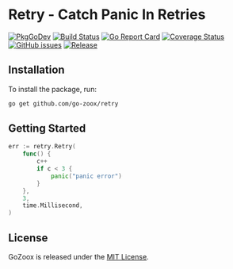 # Retry - Catch Panic In Retries

[![PkgGoDev](https://pkg.go.dev/badge/github.com/go-zoox/retry)](https://pkg.go.dev/github.com/go-zoox/retry)
[![Build Status](https://github.com/go-zoox/retry/actions/workflows/ci.yml/badge.svg?branch=master)](https://github.com/go-zoox/retry/actions/workflows/ci.yml)
[![Go Report Card](https://goreportcard.com/badge/github.com/go-zoox/retry)](https://goreportcard.com/report/github.com/go-zoox/retry)
[![Coverage Status](https://coveralls.io/repos/github/go-zoox/retry/badge.svg?branch=master)](https://coveralls.io/github/go-zoox/retry?branch=master)
[![GitHub issues](https://img.shields.io/github/issues/go-zoox/retry.svg)](https://github.com/go-zoox/retry/issues)
[![Release](https://img.shields.io/github/tag/go-zoox/retry.svg?label=Release)](https://github.com/go-zoox/retry/tags)

## Installation
To install the package, run:
```bash
go get github.com/go-zoox/retry
```

## Getting Started

```go
err := retry.Retry(
	func() {
		c++
		if c < 3 {
			panic("panic error")
		}
	},
	3,
	time.Millisecond,
)
```

## License
GoZoox is released under the [MIT License](./LICENSE).